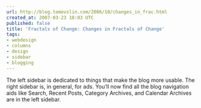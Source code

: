 ```yaml
---
url: http://blog.tomevslin.com/2006/10/changes_in_frac.html
created_at: 2007-03-23 18:03 UTC
published: false
title: 'Fractals of Change: Changes in Fractals of Change'
tags:
- webdesign
- columns
- design
- sidebar
- blogging
---
```


The left sidebar is dedicated to things that make the blog more usable. The right sidebar is, in general, for ads. You’ll now find all the blog navigation aids like Search, Recent Posts, Category Archives, and Calendar Archives are in the left sidebar.

